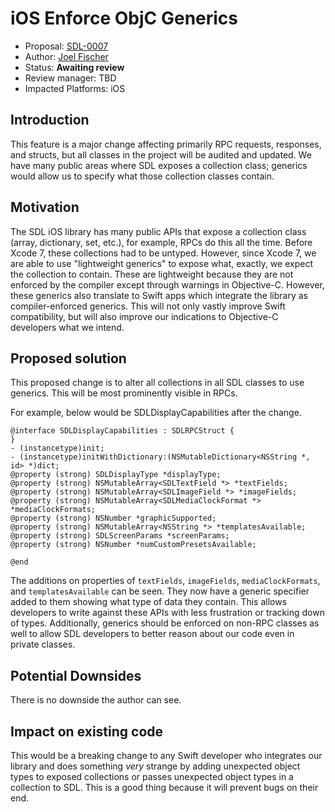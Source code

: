 # iOS Enforce ObjC Generics
* Proposal: [SDL-0007](0007-ios-objc-generics.md)
* Author: [Joel Fischer](https://github.com/joeljfischer)
* Status: **Awaiting review**
* Review manager: TBD
* Impacted Platforms: iOS

## Introduction
This feature is a major change affecting primarily RPC requests, responses, and structs, but all classes in the project will be audited and updated. We have many public areas where SDL exposes a collection class; generics would allow us to specify what those collection classes contain.

## Motivation
The SDL iOS library has many public APIs that expose a collection class (array, dictionary, set, etc.), for example, RPCs do this all the time. Before Xcode 7, these collections had to be untyped. However, since Xcode 7, we are able to use "lightweight generics" to expose what, exactly, we expect the collection to contain. These are lightweight because they are not enforced by the compiler except through warnings in Objective-C. However, these generics also translate to Swift apps which integrate the library as compiler-enforced generics. This will not only vastly improve Swift compatibility, but will also improve our indications to Objective-C developers what we intend.

## Proposed solution
This proposed change is to alter all collections in all SDL classes to use generics. This will be most prominently visible in RPCs.

For example, below would be SDLDisplayCapabilities after the change.

```objc
@interface SDLDisplayCapabilities : SDLRPCStruct {
}
- (instancetype)init;
- (instancetype)initWithDictionary:(NSMutableDictionary<NSString *, id> *)dict;
@property (strong) SDLDisplayType *displayType;
@property (strong) NSMutableArray<SDLTextField *> *textFields;
@property (strong) NSMutableArray<SDLImageField *> *imageFields;
@property (strong) NSMutableArray<SDLMediaClockFormat *> *mediaClockFormats;
@property (strong) NSNumber *graphicSupported;
@property (strong) NSMutableArray<NSString *> *templatesAvailable;
@property (strong) SDLScreenParams *screenParams;
@property (strong) NSNumber *numCustomPresetsAvailable;

@end
```

The additions on properties of `textFields`, `imageFields`, `mediaClockFormats`, and `templatesAvailable` can be seen. They now have a generic specifier added to them showing what type of data they contain. This allows developers to write against these APIs with less frustration or tracking down of types. Additionally, generics should be enforced on non-RPC classes as well to allow SDL developers to better reason about our code even in private classes.

## Potential Downsides
There is no downside the author can see.

## Impact on existing code
This would be a breaking change to any Swift developer who integrates our library and does something *very* strange by adding unexpected object types to exposed collections or passes unexpected object types in a collection to SDL. This is a good thing because it will prevent bugs on their end.
